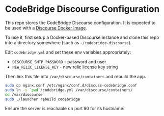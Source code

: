 CodeBridge Discourse Configuration
========================================

This repo stores the CodeBridge Discourse configuration. It is expected to be used
with a [Discourse Docker Image](https://github.com/discourse/discourse/blob/master/docs/INSTALL-cloud.md).

To use it, first setup a Docker-based Discourse instance and clone this repo into a directory somewhere (such as `~/codebridge-discourse`).

Edit `codebridge.yml` and set these env variables appropriately:

- `DISCOURSE_SMTP_PASSWORD` - password and user
- `NEW_RELIC_LICENSE_KEY` - new relic license key string

Then link this file into `/var/discourse/containers` and rebuild the app.

```bash
sudo cp nginx.conf /etc/nginx/conf.d/discuss-codebridge.conf
sudo ln -s `pwd`/codebridge.yml /var/discourse/containers/
cd /var/discourse
sudo ./launcher rebuild codebridge
```

Ensure the server is reachable on port 80 for its hostname:

```
